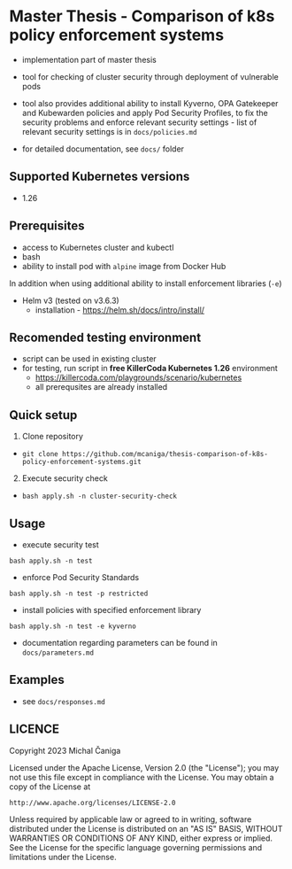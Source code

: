 # Master Thesis - Comparison of k8s policy enforcement systems

- implementation part of master thesis
- tool for checking of cluster security through deployment of vulnerable pods
- tool also provides additional ability to install Kyverno, OPA Gatekeeper and Kubewarden policies and apply Pod Security Profiles, to fix the security problems and enforce relevant security settings - list of relevant security settings is in `docs/policies.md`

- for detailed documentation, see `docs/` folder

## Supported Kubernetes versions
- 1.26

## Prerequisites
- access to Kubernetes cluster and kubectl
- bash
- ability to install pod with `alpine` image from Docker Hub

In addition when using additional ability to install enforcement libraries (`-e`)

- Helm v3 (tested on v3.6.3)
  - installation - https://helm.sh/docs/intro/install/

## Recomended testing environment
- script can be used in existing cluster
- for testing, run script in  **free KillerCoda Kubernetes 1.26** environment 
  - https://killercoda.com/playgrounds/scenario/kubernetes
  - all prerequsites are already installed

## Quick setup
1. Clone repository
  - `git clone https://github.com/mcaniga/thesis-comparison-of-k8s-policy-enforcement-systems.git`
2. Execute security check
  - `bash apply.sh -n cluster-security-check`

## Usage
- execute security test
```
bash apply.sh -n test
```
- enforce Pod Security Standards
```
bash apply.sh -n test -p restricted
```
- install policies with specified enforcement library
```
bash apply.sh -n test -e kyverno
```
- documentation regarding parameters can be found in `docs/parameters.md`

## Examples
- see `docs/responses.md`

## LICENCE
Copyright 2023 Michal Čaniga

Licensed under the Apache License, Version 2.0 (the "License");
you may not use this file except in compliance with the License.
You may obtain a copy of the License at

    http://www.apache.org/licenses/LICENSE-2.0

Unless required by applicable law or agreed to in writing, software
distributed under the License is distributed on an "AS IS" BASIS,
WITHOUT WARRANTIES OR CONDITIONS OF ANY KIND, either express or implied.
See the License for the specific language governing permissions and
limitations under the License.